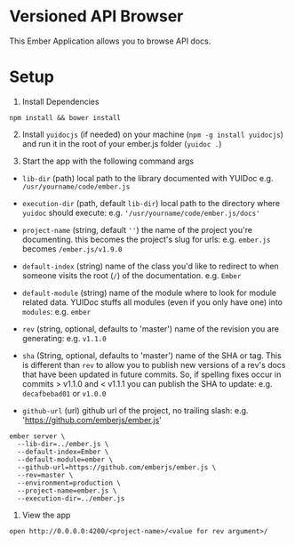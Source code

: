 # Versioned API Browser
This Ember Application allows you to browse API docs.


# Setup

1. Install Dependencies

  ```shell
  npm install && bower install
  ```

2. Install `yuidocjs` (if needed) on your machine (`npm -g install yuidocjs`) and run it in the root of your ember.js folder (`yuidoc .`)

1. Start the app with the following command args
  
  * `lib-dir` (path) local path to the library documented with YUIDoc
  e.g. `/usr/yourname/code/ember.js`

  * `execution-dir` (path, default `lib-dir`) local path to the directory where `yuidoc` should 
  execute: e.g. `'/usr/yourname/code/ember.js/docs'`

  * `project-name` (string, default `''`) the name of the project you're documenting.
  this becomes the project's slug for urls: e.g. `ember.js` becomes `/ember.js/v1.9.0`

  * `default-index` (string) name of the class you'd like to redirect to
  when someone visits the root (`/`) of the documentation. e.g. `Ember`

  * `default-module` (string) name of the module where to look for module
  related data. YUIDoc stuffs all modules (even if you only have one) into
  `modules`: e.g. `ember`

  * `rev` (string, optional, defaults to 'master') name of the revision you are
  generating: e.g. `v1.1.0`

  * `sha` (String, optional, defaults to 'master') name of the SHA or tag. This is different
  than `rev` to allow you to publish new versions of a rev's docs that have been updated
  in future commits. So, if spelling fixes occur in commits > v1.1.0 and < v1.1.1 you
  can publish the SHA to update: e.g. `decafbebad01` or `v1.0.0`

  * `github-url` (url) github url of the project, no trailing slash: e.g. 'https://github.com/emberjs/ember.js'

  ```shell
  ember server \
    --lib-dir=../ember.js \
    --default-index=Ember \
    --default-module=ember \
    --github-url=https://github.com/emberjs/ember.js \
    --rev=master \
    --environment=production \
    --project-name=ember.js \
    --execution-dir=../ember.js
  ```

1. View the app
  
  ```shell
  open http://0.0.0.0:4200/<project-name>/<value for rev argument>/
  ```

